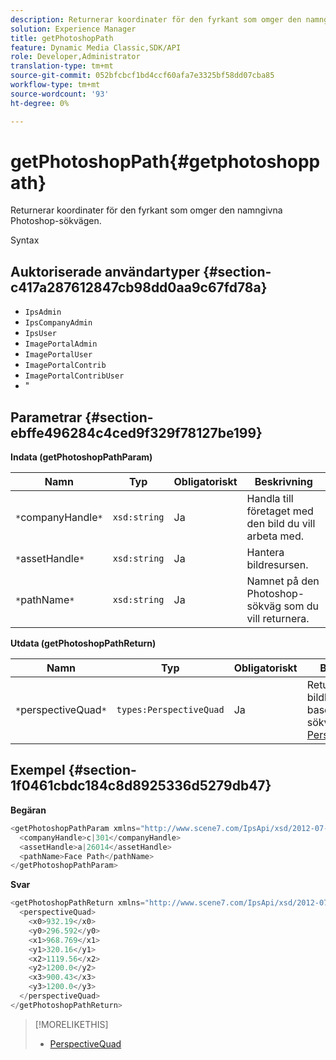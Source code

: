 ```yaml
---
description: Returnerar koordinater för den fyrkant som omger den namngivna Photoshop-sökvägen.
solution: Experience Manager
title: getPhotoshopPath
feature: Dynamic Media Classic,SDK/API
role: Developer,Administrator
translation-type: tm+mt
source-git-commit: 052bfcbcf1bd4ccf60afa7e3325bf58dd07cba85
workflow-type: tm+mt
source-wordcount: '93'
ht-degree: 0%

---
```



# getPhotoshopPath{#getphotoshoppath}

Returnerar koordinater för den fyrkant som omger den namngivna Photoshop-sökvägen.

Syntax

## Auktoriserade användartyper {#section-c417a287612847cb98dd0aa9c67fd78a}

* `IpsAdmin`
* `IpsCompanyAdmin`
* `IpsUser`
* `ImagePortalAdmin`
* `ImagePortalUser`
* `ImagePortalContrib`
* `ImagePortalContribUser`
* &quot;

## Parametrar {#section-ebffe496284c4ced9f329f78127be199}

**Indata (getPhotoshopPathParam)**

| Namn | Typ | Obligatoriskt | Beskrivning |
|---|---|---|---|
| `*`companyHandle`*` | `xsd:string` | Ja | Handla till företaget med den bild du vill arbeta med. |
| `*`assetHandle`*` | `xsd:string` | Ja | Hantera bildresursen. |
| `*`pathName`*` | `xsd:string` | Ja | Namnet på den Photoshop-sökväg som du vill returnera. |

**Utdata (getPhotoshopPathReturn)**

| Namn | Typ | Obligatoriskt | Beskrivning |
|---|---|---|---|
| `*`perspectiveQuad`*` | `types:PerspectiveQuad` | Ja | Returnerar bildkoordinater baserat på sökvägen. Se [PerspectiveQuad](../../../types/c-data-types/r-perspective-quad.md#reference-3c1f780f9c264e5b870b1ade24566204). |

## Exempel {#section-1f0461cbdc184c8d8925336d5279db47}

**Begäran**

```java
<getPhotoshopPathParam xmlns="http://www.scene7.com/IpsApi/xsd/2012-07-31">
  <companyHandle>c|301</companyHandle>
  <assetHandle>a|26014</assetHandle>
  <pathName>Face Path</pathName>
</getPhotoshopPathParam>
```

**Svar**

```java
<getPhotoshopPathReturn xmlns="http://www.scene7.com/IpsApi/xsd/2012-07-31">
  <perspectiveQuad>
    <x0>932.19</x0>
    <y0>296.592</y0>
    <x1>968.769</x1>
    <y1>320.16</y1>
    <x2>1119.56</x2>
    <y2>1200.0</y2>
    <x3>900.43</x3>
    <y3>1200.0</y3>
  </perspectiveQuad>
</getPhotoshopPathReturn>
```

>[!MORELIKETHIS]
>
>* [PerspectiveQuad](../../../types/c-data-types/r-perspective-quad.md#reference-3c1f780f9c264e5b870b1ade24566204)

